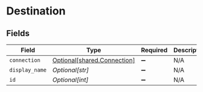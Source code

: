 # Destination


## Fields

| Field                                                                | Type                                                                 | Required                                                             | Description                                                          | Example                                                              |
| -------------------------------------------------------------------- | -------------------------------------------------------------------- | -------------------------------------------------------------------- | -------------------------------------------------------------------- | -------------------------------------------------------------------- |
| `connection`                                                         | [Optional[shared.Connection]](undefined/models/shared/connection.md) | :heavy_minus_sign:                                                   | N/A                                                                  |                                                                      |
| `display_name`                                                       | *Optional[str]*                                                      | :heavy_minus_sign:                                                   | N/A                                                                  | BigQuery                                                             |
| `id`                                                                 | *Optional[int]*                                                      | :heavy_minus_sign:                                                   | N/A                                                                  | 10                                                                   |